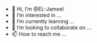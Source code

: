 - 👋 Hi, I’m @EL-Jameel
- 👀 I’m interested in ...
- 🌱 I’m currently learning ...
- 💞️ I’m looking to collaborate on ...
- 📫 How to reach me ...

<!---
EL-Jameel/EL-Jameel is a ✨ special ✨ repository because its `README.md` (this file) appears on your GitHub profile.
You can click the Preview link to take a look at your changes.
--->
